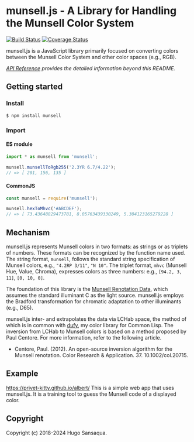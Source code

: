 # munsell.js - A Library for Handling the Munsell Color System

[![Build Status](https://github.com/privet-kitty/munsell.js/actions/workflows/ci-master.yml/badge.svg)](https://github.com/privet-kitty/munsell.js/actions)
[![Coverage Status](https://coveralls.io/repos/github/privet-kitty/munsell.js/badge.svg?branch=master)](https://coveralls.io/github/privet-kitty/munsell.js?branch=master)

munsell.js is a JavaScript library primarily focused on converting colors between the Munsell Color System and other color spaces (e.g., RGB).

_[API Reference](https://privet-kitty.github.io/munsell.js/modules.html) provides the detailed information beyond this README._

## Getting started

### Install

```
$ npm install munsell
```

### Import

#### ES module

```javascript
import * as munsell from 'munsell';

munsell.munsellToRgb255('2.3YR 6.7/4.22');
// => [ 201, 156, 135 ]
```

#### CommonJS

```javascript
const munsell = require('munsell');

munsell.hexToMhvc('#ABCDEF');
// => [ 73.43648829473781, 8.05763439330249, 5.304123165279228 ]
```

## Mechanism

munsell.js represents Munsell colors in two formats: as strings or as triplets of numbers. These formats can be recognized by the function name used. The string format, `munsell`, follows the standard string specification of Munsell colors, e.g., `"4.2RP 3/11"`, `"N 10"`. The triplet format, `mhvc` (Munsell Hue, Value, Chroma), expresses colors as three numbers: e.g., `[94.2, 3, 11]`, `[0, 10, 0]`.

The foundation of this library is the [Munsell Renotation Data](https://www.rit.edu/cos/colorscience/rc_munsell_renotation.php), which assumes the standard illuminant C as the light source. munsell.js employs the Bradford transformation for chromatic adaptation to other illuminants (e.g., D65).

munsell.js inter- and extrapolates the data via LCHab space, the method of which is in common with [dufy](https://github.com/privet-kitty/dufy), my color library for Common Lisp. The inversion from LCHab to Munsell colors is based on a method proposed by Paul Centore. For more information, refer to the following article.

- Centore, Paul. (2012). An open-source inversion algorithm for the Munsell renotation. Color Research & Application. 37. 10.1002/col.20715.

## Example

https://privet-kitty.github.io/albert/
This is a simple web app that uses munsell.js. It is a training tool to guess the Munsell code of a displayed color.

## Copyright

Copyright (c) 2018-2024 Hugo Sansaqua.
